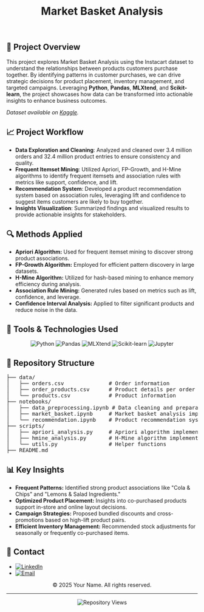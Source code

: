 <h1 align="center">Market Basket Analysis</h1>

<br/>

<h2>🚀 <strong>Project Overview</strong></h2>
<p>
This project explores Market Basket Analysis using the Instacart dataset to understand the relationships between products customers purchase together. By identifying patterns in customer purchases, we can drive strategic decisions for product placement, inventory management, and targeted campaigns. Leveraging <strong>Python</strong>, <strong>Pandas</strong>, <strong>MLXtend</strong>, and <strong>Scikit-learn</strong>, the project showcases how data can be transformed into actionable insights to enhance business outcomes.
</p>
<p><em>Dataset available on <a href="https://www.kaggle.com/datasets/psparks/instacart-market-basket-analysis" target="_blank">Kaggle</a>.</em></p>

<h2>📈 <strong>Project Workflow</strong></h2>
<ul>
  <li><strong>Data Exploration and Cleaning</strong>: Analyzed and cleaned over 3.4 million orders and 32.4 million product entries to ensure consistency and quality.</li>
  <li><strong>Frequent Itemset Mining</strong>: Utilized Apriori, FP-Growth, and H-Mine algorithms to identify frequent itemsets and association rules with metrics like support, confidence, and lift.</li>
  <li><strong>Recommendation System</strong>: Developed a product recommendation system based on association rules, leveraging lift and confidence to suggest items customers are likely to buy together.</li>
  <li><strong>Insights Visualization</strong>: Summarized findings and visualized results to provide actionable insights for stakeholders.
</li>
</ul>

<h2>🔍 <strong>Methods Applied</strong></h2>
<ul>
  <li><strong>Apriori Algorithm:</strong> Used for frequent itemset mining to discover strong product associations.</li>
  <li><strong>FP-Growth Algorithm:</strong> Employed for efficient pattern discovery in large datasets.</li>
  <li><strong>H-Mine Algorithm:</strong> Utilized for hash-based mining to enhance memory efficiency during analysis.</li>
  <li><strong>Association Rule Mining:</strong> Generated rules based on metrics such as lift, confidence, and leverage.</li>
  <li><strong>Confidence Interval Analysis:</strong> Applied to filter significant products and reduce noise in the data.</li>
</ul>

<h2>🔧 <strong>Tools & Technologies Used</strong></h2>
<div align="center">
    <img src="https://img.shields.io/badge/python-3670A0?style=for-the-badge&logo=python&logoColor=ffdd54" alt="Python"/>
    <img src="https://img.shields.io/badge/pandas-150458?style=for-the-badge&logo=pandas&logoColor=white" alt="Pandas"/>
    <img src="https://img.shields.io/badge/MLXtend-FFD700?style=for-the-badge" alt="MLXtend"/>
    <img src="https://img.shields.io/badge/Scikit--learn-F7931E?style=for-the-badge&logo=scikitlearn&logoColor=white" alt="Scikit-learn"/>
    <img src="https://img.shields.io/badge/Jupyter-DA5B0B?style=for-the-badge&logo=jupyter&logoColor=white" alt="Jupyter"/>
</div>

<h2>📂 <strong>Repository Structure</strong></h2>
<pre>
├── data/
│   ├── orders.csv              # Order information
│   ├── order_products.csv      # Product details per order
│   └── products.csv            # Product information
├── notebooks/
│   ├── data_preprocessing.ipynb # Data cleaning and preparation
│   ├── market_basket.ipynb     # Market basket analysis implementation
│   └── recommendation.ipynb    # Product recommendation system
├── scripts/
│   ├── apriori_analysis.py     # Apriori algorithm implementation
│   ├── hmine_analysis.py       # H-Mine algorithm implementation
│   └── utils.py                # Helper functions
├── README.md
</pre>

<h2>📊 <strong>Key Insights</strong></h2>
<ul>
  <li><strong>Frequent Patterns:</strong> Identified strong product associations like "Cola & Chips" and "Lemons & Salad Ingredients."</li>
  <li><strong>Optimized Product Placement:</strong> Insights into co-purchased products support in-store and online layout decisions.</li>
  <li><strong>Campaign Strategies:</strong> Proposed bundled discounts and cross-promotions based on high-lift product pairs.</li>
  <li><strong>Efficient Inventory Management:</strong> Recommended stock adjustments for seasonally or frequently co-purchased items.</li>
</ul>

<h2>📢 <strong>Contact</strong></h2>
<ul>
    <li><a href="https://www.linkedin.com/in/yourusername/" target="_blank"><img src="https://img.shields.io/badge/LinkedIn-%230077B5.svg?logo=linkedin&logoColor=white" alt="LinkedIn"/></a></li>
    <li><a href="mailto:your.email@example.com"><img src="https://img.shields.io/badge/Email-D14836?logo=gmail&logoColor=white" alt="Email"/></a></li>
</ul>

<p align="center">&copy; 2025 Your Name. All rights reserved.</p>

<hr>

<p align="center">
  <img src="https://komarev.com/ghpvc/?username=ecembayindir&label=Repository%20views&color=0e75b6&style=flat" alt="Repository Views">
</p>

